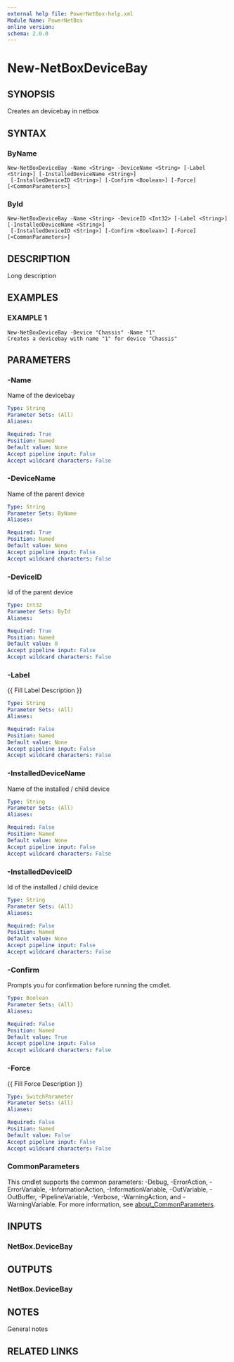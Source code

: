 ```yaml
---
external help file: PowerNetBox-help.xml
Module Name: PowerNetBox
online version:
schema: 2.0.0
---
```


# New-NetBoxDeviceBay

## SYNOPSIS
Creates an devicebay in netbox

## SYNTAX

### ByName
```
New-NetBoxDeviceBay -Name <String> -DeviceName <String> [-Label <String>] [-InstalledDeviceName <String>]
 [-InstalledDeviceID <String>] [-Confirm <Boolean>] [-Force] [<CommonParameters>]
```

### ById
```
New-NetBoxDeviceBay -Name <String> -DeviceID <Int32> [-Label <String>] [-InstalledDeviceName <String>]
 [-InstalledDeviceID <String>] [-Confirm <Boolean>] [-Force] [<CommonParameters>]
```

## DESCRIPTION
Long description

## EXAMPLES

### EXAMPLE 1
```
New-NetBoxDeviceBay -Device "Chassis" -Name "1"
Creates a devicebay with name "1" for device "Chassis"
```

## PARAMETERS

### -Name
Name of the devicebay

```yaml
Type: String
Parameter Sets: (All)
Aliases:

Required: True
Position: Named
Default value: None
Accept pipeline input: False
Accept wildcard characters: False
```

### -DeviceName
Name of the parent device

```yaml
Type: String
Parameter Sets: ByName
Aliases:

Required: True
Position: Named
Default value: None
Accept pipeline input: False
Accept wildcard characters: False
```

### -DeviceID
Id of the parent device

```yaml
Type: Int32
Parameter Sets: ById
Aliases:

Required: True
Position: Named
Default value: 0
Accept pipeline input: False
Accept wildcard characters: False
```

### -Label
{{ Fill Label Description }}

```yaml
Type: String
Parameter Sets: (All)
Aliases:

Required: False
Position: Named
Default value: None
Accept pipeline input: False
Accept wildcard characters: False
```

### -InstalledDeviceName
Name of the installed / child device

```yaml
Type: String
Parameter Sets: (All)
Aliases:

Required: False
Position: Named
Default value: None
Accept pipeline input: False
Accept wildcard characters: False
```

### -InstalledDeviceID
Id of the installed / child device

```yaml
Type: String
Parameter Sets: (All)
Aliases:

Required: False
Position: Named
Default value: None
Accept pipeline input: False
Accept wildcard characters: False
```

### -Confirm
Prompts you for confirmation before running the cmdlet.

```yaml
Type: Boolean
Parameter Sets: (All)
Aliases:

Required: False
Position: Named
Default value: True
Accept pipeline input: False
Accept wildcard characters: False
```

### -Force
{{ Fill Force Description }}

```yaml
Type: SwitchParameter
Parameter Sets: (All)
Aliases:

Required: False
Position: Named
Default value: False
Accept pipeline input: False
Accept wildcard characters: False
```

### CommonParameters
This cmdlet supports the common parameters: -Debug, -ErrorAction, -ErrorVariable, -InformationAction, -InformationVariable, -OutVariable, -OutBuffer, -PipelineVariable, -Verbose, -WarningAction, and -WarningVariable. For more information, see [about_CommonParameters](http://go.microsoft.com/fwlink/?LinkID=113216).

## INPUTS

### NetBox.DeviceBay
## OUTPUTS

### NetBox.DeviceBay
## NOTES
General notes

## RELATED LINKS
